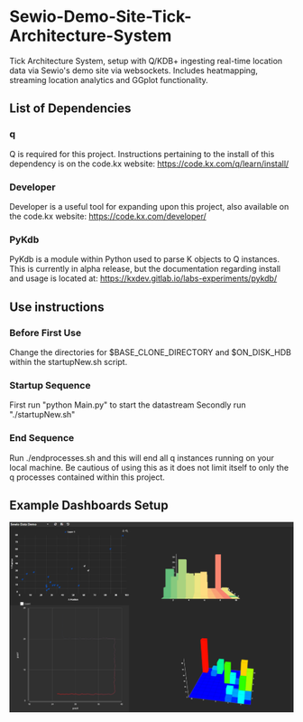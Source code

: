 # Sewio-Demo-Site-Tick-Architecture-System
Tick Architecture System, setup with Q/KDB+ ingesting real-time location data via Sewio's demo site via websockets. Includes heatmapping, streaming location analytics and GGplot functionality.

## List of Dependencies

### q
Q is required for this project. Instructions pertaining to the install of this dependency is on the code.kx website:
https://code.kx.com/q/learn/install/

### Developer
Developer is a useful tool for expanding upon this project, also available on the code.kx website:
https://code.kx.com/developer/

### PyKdb
PyKdb is a module within Python used to parse K objects to Q instances. This is currently in alpha release, but the documentation regarding install and usage is located at:
https://kxdev.gitlab.io/labs-experiments/pykdb/

## Use instructions

### Before First Use

Change the directories for $BASE_CLONE_DIRECTORY and $ON_DISK_HDB within the startupNew.sh script.

### Startup Sequence

First run "python Main.py" to start the datastream
Secondly run "./startupNew.sh"

### End Sequence

Run ./endprocesses.sh and this will end all q instances running on your local machine. Be cautious of using this as it does not limit itself to only the q processes contained within this project.

## Example Dashboards Setup

![Image of Dashboards](https://github.com/sbruce1/Sewio-Demo-Site-Tick-Architecture-System/blob/main/DashboardsExample.PNG)
